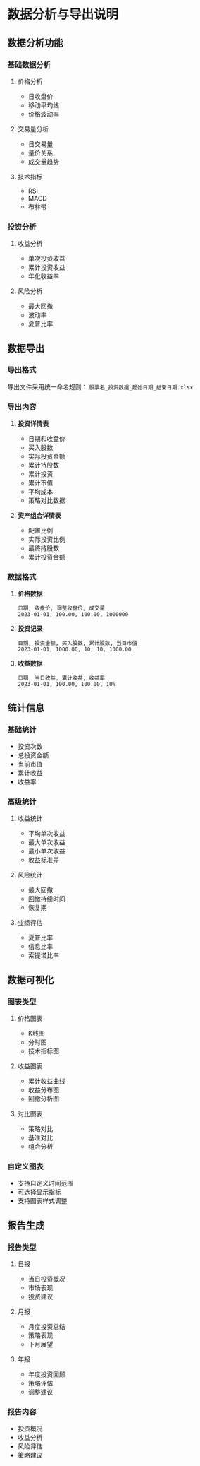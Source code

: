# 数据分析与导出说明

## 数据分析功能

### 基础数据分析
1. 价格分析
   - 日收盘价
   - 移动平均线
   - 价格波动率

2. 交易量分析
   - 日交易量
   - 量价关系
   - 成交量趋势

3. 技术指标
   - RSI
   - MACD
   - 布林带

### 投资分析
1. 收益分析
   - 单次投资收益
   - 累计投资收益
   - 年化收益率

2. 风险分析
   - 最大回撤
   - 波动率
   - 夏普比率

## 数据导出

### 导出格式
导出文件采用统一命名规则：
`股票名_投资数据_起始日期_结束日期.xlsx`

### 导出内容

1. **投资详情表**
   - 日期和收盘价
   - 买入股数
   - 实际投资金额
   - 累计持股数
   - 累计投资
   - 累计市值
   - 平均成本
   - 策略对比数据

2. **资产组合详情表**
   - 配置比例
   - 实际投资比例
   - 最终持股数
   - 累计投资金额

### 数据格式

1. **价格数据**
   ```
   日期, 收盘价, 调整收盘价, 成交量
   2023-01-01, 100.00, 100.00, 1000000
   ```

2. **投资记录**
   ```
   日期, 投资金额, 买入股数, 累计股数, 当日市值
   2023-01-01, 1000.00, 10, 10, 1000.00
   ```

3. **收益数据**
   ```
   日期, 当日收益, 累计收益, 收益率
   2023-01-01, 100.00, 100.00, 10%
   ```

## 统计信息

### 基础统计
- 投资次数
- 总投资金额
- 当前市值
- 累计收益
- 收益率

### 高级统计
1. 收益统计
   - 平均单次收益
   - 最大单次收益
   - 最小单次收益
   - 收益标准差

2. 风险统计
   - 最大回撤
   - 回撤持续时间
   - 恢复期

3. 业绩评估
   - 夏普比率
   - 信息比率
   - 索提诺比率

## 数据可视化

### 图表类型
1. 价格图表
   - K线图
   - 分时图
   - 技术指标图

2. 收益图表
   - 累计收益曲线
   - 收益分布图
   - 回撤分析图

3. 对比图表
   - 策略对比
   - 基准对比
   - 组合分析

### 自定义图表
- 支持自定义时间范围
- 可选择显示指标
- 支持图表样式调整

## 报告生成

### 报告类型
1. 日报
   - 当日投资概况
   - 市场表现
   - 投资建议

2. 月报
   - 月度投资总结
   - 策略表现
   - 下月展望

3. 年报
   - 年度投资回顾
   - 策略评估
   - 调整建议

### 报告内容
- 投资概况
- 收益分析
- 风险评估
- 策略建议